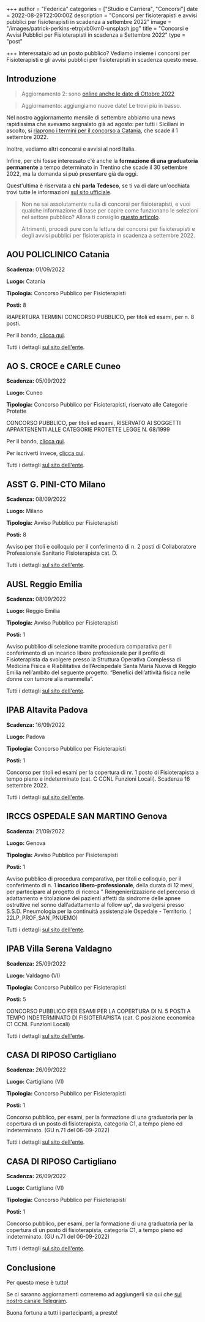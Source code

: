 +++
author = "Federica"
categories = ["Studio e Carriera", "Concorsi"]
date = 2022-08-29T22:00:00Z
description = "Concorsi per fisioterapisti e avvisi pubblici per fisioterapisti in scadenza a settembre 2022"
image = "/images/patrick-perkins-etrpjvb0km0-unsplash.jpg"
title = "Concorsi e Avvisi Pubblici per Fisioterapisti in scadenza a Settembre 2022"
type = "post"

+++
Interessata/o ad un posto pubblico? Vediamo insieme i concorsi per Fisioterapisti e gli avvisi pubblici per fisioterapisti in scadenza questo mese.

## Introduzione

> Aggiornamento 2: sono [online anche le date di Ottobre 2022](https://fisioterapisti.org/concorsi-e-avvisi-pubblici-per-fisioterapisti-in-scadenza-ad-ottobre-2022/ "Concorsi e Avvisi Pubblici per Fisioterapisti in scadenza ad Ottobre 2022")

> Aggiornamento: aggiungiamo nuove date! Le trovi più in basso.

Nel nostro aggiornamento mensile di settembre abbiamo una news rapidissima che avevamo segnalato già ad agosto: per tutti i Siciliani in ascolto, si [riaprono i termini per il concorso a Catania](https://www.policlinicovittorioemanuele.it/node/4748 "Concorso Catania"), che scade il 1 settembre 2022.

Inoltre, vediamo altri concorsi e avvisi al nord Italia.

Infine, per chi fosse interessato c'è anche la **formazione di una graduatoria permanente** a tempo determinato in Trentino che scade il 30 settembre 2022, ma la domanda si può presentare già da oggi.

Quest'ultima è riservata a **chi parla Tedesco**, se ti va di dare un'occhiata trovi tutte le informazioni [sul sito ufficiale](https://sabes.onboard.org/it/jobs/QgeybxmJ?from_career_page=true "Fisioterapista - graduatoria permanente").

> Non ne sai assolutamente nulla di concorsi per fisioterapisti, e vuoi qualche informazione di base per capire come funzionano le selezioni nel settore pubblico? Allora ti consiglio [questo articolo](https://fisioterapisti.org/lavorare-nel-pubblico-come-fisioterapisti-concetti-di-base/ "Lavorare nel pubblico come fisioterapista").
>
> Altrimenti, procedi pure con la lettura dei concorsi per fisioterapisti e degli avvisi pubblici per fisioterapista in scadenza a settembre 2022.

## AOU POLICLINICO Catania

**Scadenza:** 01/09/2022

**Luogo:** Catania

**Tipologia:** Concorso Pubblico per Fisioterapisti

**Posti:** 8

RIAPERTURA TERMINI CONCORSO PUBBLICO, per titoli ed esami, per n. 8 posti.

Per il bando, [clicca qui](https://www.policlinicovittorioemanuele.it/sites/default/files/concorsi/pagine/4748/Bando%20di%20riapertura%20termini%20-%20concorso%20Fisioterapisti.pdf "Bando Riapertura Termini Concorso Catania").

Tutti i dettagli [sul sito dell'ente](https://www.policlinicovittorioemanuele.it/node/4748 "Concorso Catania").

## AO S. CROCE e CARLE Cuneo

**Scadenza:** 05/09/2022

**Luogo:** Cuneo

**Tipologia:** Concorso Pubblico per Fisioterapisti, riservato alle Categorie Protette

CONCORSO PUBBLICO, per titoli ed esami, RISERVATO AI SOGGETTI APPARTENENTI ALLE CATEGORIE PROTETTE LEGGE N. 68/1999

Per il bando, [clicca qui](https://www.ospedale.cuneo.it/fileadmin/user_upload/area-test/BANDI/bando_Cat._Prot._L._68_2022_BIS.pdf "Concorso Fisioterapista Cuneo").

Per iscriverti invece, [clicca qui](https://ospedalecuneo.iscrizioneconcorsi.it/ "Iscrizione concorso cuneo").

Tutti i dettagli [sul sito dell'ente](https://www.ospedale.cuneo.it/concorsi-avvisi-di-mobilita/concorsi-a-tempo-indeterminato/ "Concorso Cuneo").

## ASST G. PINI-CTO Milano

**Scadenza:** 08/09/2022

**Luogo:** Milano

**Tipologia:** Avviso Pubblico per Fisioterapisti

**Posti:** 8

Avviso per titoli e colloquio per il conferimento di n. 2 posti di Collaboratore Professionale Sanitario Fisioterapista cat. D.

Tutti i dettagli [sul sito dell'ente](https://www.asst-pini-cto.it/contenuto-web/-/asset_publisher/Pn3iu8RFZ8Ue/content/avviso-per-titoli-e-colloquio-per-il-conferimento-di-n-2-posti-di-collaboratore-professionale-sanitario-fisioterapista-cat-d "Avviso pubblico fisioterapisti Milano").

## AUSL Reggio Emilia

**Scadenza:** 08/09/2022

**Luogo:** Reggio Emilia

**Tipologia:** Avviso Pubblico per Fisioterapisti

**Posti:** 1

Avviso pubblico di selezione tramite procedura comparativa per il conferimento di un incarico libero professionale per il profilo di Fisioterapista da svolgere presso la Struttura Operativa Complessa di Medicina Fisica e Riabilitativa dell’Arcispedale Santa Maria Nuova di Reggio Emilia nell’ambito del seguente progetto: “Benefici dell’attività fisica nelle donne con tumore alla mammella”.

Tutti i dettagli [sul sito dell'ente](https://apps.ausl.re.it/BandiConcorsieIncarichi/#/bandi-di-gara/%7B%22parentUniqueId%22:%225960a071-f051-4a07-9fb5-9ebcae76a42f%22,%22childUniqueId%22:%22a6b591f2-e207-4f0e-9fe4-34bb46bc94d9%22%7D/790769cf-69e2-49c0-b1eb-a912ef04b801 "Avviso pubblico fisioterapisti Reggio Emilia").

## IPAB Altavita Padova

**Scadenza:** 16/09/2022

**Luogo:** Padova

**Tipologia:** Concorso Pubblico per Fisioterapisti

**Posti:** 1

Concorso per titoli ed esami per la copertura di nr. 1 posto di Fisioterapista a tempo pieno e indeterminato (cat. C CCNL Funzioni Locali). Scadenza 16 settembre 2022.

Tutti i dettagli [sul sito dell'ente](https://www.altavita.org/bandiavvisi/concorso-pubblico-per-titoli-ed-esami-di-nr-1-posto-fisioterapista-cat-c-ccnl-funzioni-locali-scadenza-16-settembre-2022/ "Concorso pubblico fisioterapisti IPAB Padova").

## IRCCS OSPEDALE SAN MARTINO Genova

**Scadenza:** 21/09/2022

**Luogo:** Genova

**Tipologia:** Avviso Pubblico per Fisioterapisti

**Posti:** 1

Avviso pubblico di procedura comparativa, per titoli e colloquio, per il conferimento di n. 1 **incarico libero-professionale**, della durata di 12 mesi, per partecipare al progetto di ricerca " Reingenierizzazione del percorso di adattamento e titolazione dei pazienti affetti da sindrome delle apnee ostruttive nel sonno dall’adattamento al follow up”, da svolgersi presso S.S.D. Pneumologia per la continuità assistenziale Ospedale - Territorio. ( 22LP_PROF_SAN_PNUEMO)

Tutti i dettagli [sul sito dell'ente](https://www.ospedalesanmartino.it/bandi-e-gare/incarichi-professionali/publiccompetition/1458576-22lp_prof_san_pnuemo.html?view=publiccompetition&id=1458576:22lp_prof_san_pnuemo "Avviso pubblico fisioterapisti Genova").

## IPAB Villa Serena Valdagno

**Scadenza:** 25/09/2022

**Luogo:** Valdagno (VI)

**Tipologia:** Concorso Pubblico per Fisioterapisti

**Posti:** 5

CONCORSO PUBBLICO PER ESAMI PER LA COPERTURA DI N. 5 POSTI A TEMPO INDETERMINATO DI FISIOTERAPISTA (cat. C posizione economica C1 CCNL Funzioni Locali)

Tutti i dettagli [sul sito dell'ente](https://one33.robyone.net/CompetitionNotice.aspx?sid=53&cid=120&id=570482 "Concorso pubblico fisioterapisti IPAB Valdagno").

## CASA DI RIPOSO Cartigliano

**Scadenza:** 26/09/2022

**Luogo:** Cartigliano (VI)

**Tipologia:** Concorso Pubblico per Fisioterapisti

**Posti:** 1

Concorso pubblico, per esami, per la formazione di una graduatoria per la copertura di un posto di fisioterapista, categoria C1, a tempo pieno ed indeterminato. (GU n.71 del 06-09-2022)

Tutti i dettagli [sul sito dell'ente](https://one33.robyone.net/CompetitionNotice.aspx?sid=53&cid=75&id=575472 "Concorso pubblico fisioterapisti CDR Carigliano").

## CASA DI RIPOSO Cartigliano

**Scadenza:** 26/09/2022

**Luogo:** Cartigliano (VI)

**Tipologia:** Concorso Pubblico per Fisioterapisti

**Posti:** 1

Concorso pubblico, per esami, per la formazione di una graduatoria per la copertura di un posto di fisioterapista, categoria C1, a tempo pieno ed indeterminato. (GU n.71 del 06-09-2022)

Tutti i dettagli [sul sito dell'ente](https://one33.robyone.net/CompetitionNotice.aspx?sid=53&cid=75&id=575472 "Concorso pubblico fisioterapisti CDR Carigliano").

## Conclusione

Per questo mese è tutto!

Se ci saranno aggiornamenti correremo ad aggiungerli sia qui che [sul nostro canale Telegram](https://t.me/fisioterapisti_official "Fisioterapisti | Telegram").

Buona fortuna a tutti i partecipanti, a presto!